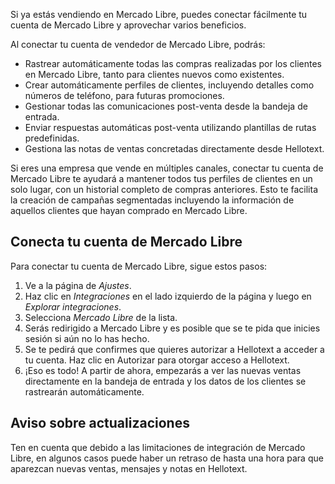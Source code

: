 Si ya estás vendiendo en Mercado Libre, puedes conectar fácilmente tu cuenta de Mercado Libre y aprovechar varios beneficios.

Al conectar tu cuenta de vendedor de Mercado Libre, podrás:

* Rastrear automáticamente todas las compras realizadas por los clientes en Mercado Libre, tanto para clientes nuevos como existentes.
* Crear automáticamente perfiles de clientes, incluyendo detalles como números de teléfono, para futuras promociones.
* Gestionar todas las comunicaciones post-venta desde la bandeja de entrada.
* Enviar respuestas automáticas post-venta utilizando plantillas de rutas predefinidas.
* Gestiona las notas de ventas concretadas directamente desde Hellotext.

Si eres una empresa que vende en múltiples canales, conectar tu cuenta de Mercado Libre te ayudará a mantener todos tus perfiles de clientes en un solo lugar, con un historial completo de compras anteriores. Esto te facilita la creación de campañas segmentadas incluyendo la información de aquellos clientes que hayan comprado en Mercado Libre.

## Conecta tu cuenta de Mercado Libre

Para conectar tu cuenta de Mercado Libre, sigue estos pasos:

1. Ve a la página de *Ajustes*.
2. Haz clic en *Integraciones* en el lado izquierdo de la página y luego en *Explorar integraciones*.
3. Selecciona *Mercado Libre* de la lista.
4. Serás redirigido a Mercado Libre y es posible que se te pida que inicies sesión si aún no lo has hecho.
5. Se te pedirá que confirmes que quieres autorizar a Hellotext a acceder a tu cuenta. Haz clic en Autorizar para otorgar acceso a Hellotext.
6. ¡Eso es todo! A partir de ahora, empezarás a ver las nuevas ventas directamente en la bandeja de entrada y los datos de los clientes se rastrearán automáticamente.

## Aviso sobre actualizaciones

Ten en cuenta que debido a las limitaciones de integración de Mercado Libre, en algunos casos puede haber un retraso de hasta una hora para que aparezcan nuevas ventas, mensajes y notas en Hellotext.